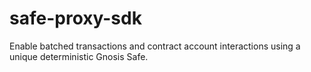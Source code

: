 # safe-proxy-sdk
Enable batched transactions and contract account interactions using a unique deterministic Gnosis Safe.
